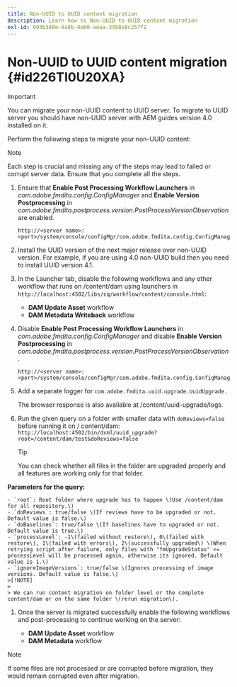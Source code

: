 ```yaml
---
title: Non-UUID to UUID content migration
description: Learn how to Non-UUID to UUID content migration
exl-id: 093b380e-9a8b-4e60-aeaa-3458e8c257f2
---
```

# Non-UUID to UUID content migration {#id226TI0U20XA}

>[!IMPORTANT]
>
> You can migrate your non-UUID content to UUID server. To migrate to UUID server you should have non-UUID server with AEM guides version 4.0 installed on it.

Perform the following steps to migrate your non-UUID content:

>[!NOTE]
>
> Each step is crucial and missing any of the steps may lead to failed or corrupt server data. Ensure that you complete all the steps.

1.  Ensure that **Enable Post Processing Workflow Launchers** in *com.adobe.fmdita.config.ConfigManager* and **Enable Version Postprocessing** in *com.adobe.fmdita.postprocess.version.PostProcessVersionObservation* are enabled.

    ```http
    http://<server name>:<port>/system/console/configMgr/com.adobe.fmdita.config.ConfigManager
    ```

1.  Install the UUID version of the next major release over non-UUID version. For example, if you are using 4.0 non-UUID build then you need to install UUID version 4.1.

1.  In the Launcher tab, disable the following workflows and any other workflow that runs on /content/dam using launchers in `http://localhost:4502/libs/cq/workflow/content/console.html`:

    -   **DAM Update Asset** workflow
    -   **DAM Metadata Writeback** workflow

1.  Disable **Enable Post Processing Workflow Launchers** in *com.adobe.fmdita.config.ConfigManager* and disable **Enable Version Postprocessing** in *com.adobe.fmdita.postprocess.version.PostProcessVersionObservation*.

    ```http
    http://<server name>:<port>/system/console/configMgr/com.adobe.fmdita.config.ConfigManager
    ```

1.  Add a separate logger for `com.adobe.fmdita.uuid.upgrade.UuidUpgrade.`

    The browser response is also available at /content/uuid-upgrade/logs.

1.  Run the given query on a folder with smaller data with `doReviews=false` before running it on / content/dam: `http://localhost:4502/bin/dxml/uuid_upgrade?root=/content/dam/test&doReviews=false`

    >[!TIP]
    >
    >  You can check whether all files in the folder are upgraded properly and all features are working only for that folder.

   **Parameters for the query:**

    - `root`: Root folder where upgrade has to happen \(Use /content/dam for all repository.\)
    - `doReviews`: true/false \(If reviews have to be upgraded or not. Default value is false.\)
    - `doBaselines`: true/false \(If baselines have to upgraded or not. Default value is true.\)
    - `processLevel`: -1\(failed without restore\), 0\(failed with restore\), 1\(failed with errors\), 2\(successfully upgraded\) \(When retrying script after failure, only files with "fmUpgradeStatus" <= processLevel will be processed again, otherwise its ignored. Default value is 1.\)
    - `ignoreImageVersions`: true/false \(Ignores processing of image versions. Default value is false.\)
    >[!NOTE]
    >
    > We can run content migration on folder level or the complete content/dam or on the same folder \(rerun migration\).

1.  Once the server is migrated successfully enable the following workflows and post-processing to continue working on the server:

    -   **DAM Update Asset** workflow
    -   **DAM Metadata** workflow

>[!NOTE]
>
> If some files are not processed or are corrupted before migration, they would remain corrupted even after migration.

